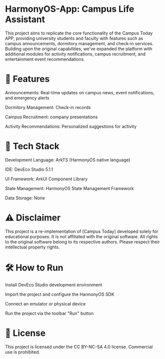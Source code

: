 # HarmonyOS-App: Campus Life Assistant

This project aims to replicate the core functionality of the Campus Today APP, providing university students and faculty with features such as campus announcements, dormitory management, and check-in services. Building upon the original capabilities, we've expanded the platform with additional modules for activity notifications, campus recruitment, and entertainment event recommendations.
# 📱 Features

Announcements: Real-time updates on campus news, event notifications, and emergency alerts

Dormitory Management: Check-in records

Campus Recruitment: company presentations

Activity Recommendations: Personalized suggestions for activity
# 🚀 Tech Stack

Development Language: ArkTS (HarmonyOS native language)

IDE: DevEco Studio 5.1.1

UI Framework: ArkUI Component Library

State Management: HarmonyOS State Management Framework

Data Storage: None
# ⚠️ Disclaimer

This project is a re-implementation of [Campus Today] developed solely for educational purposes. It is not affiliated with the original software.
All rights to the original software belong to its respective authors. Please respect their intellectual property rights.
# 🛠️ How to Run

Install DevEco Studio development environment

Import the project and configure the HarmonyOS SDK

Connect an emulator or physical device

Run the project via the toolbar "Run" button
# 📄 License

This project is licensed under the CC BY-NC-SA 4.0 license. Commercial use is prohibited.



